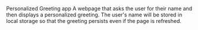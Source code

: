 Personalized Greeting app
A webpage that asks the user for their name and then displays a personalized greeting. 
The user's name will be stored in local storage so that the greeting persists even if the page is refreshed.
